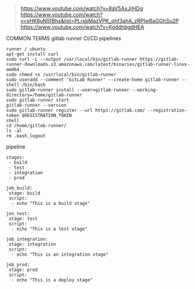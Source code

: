 > https://www.youtube.com/watch?v=8aV5AxJrHDg
> https://www.youtube.com/watch?v=sHK8uN5fBhs&list=PLrsbMazVPK_qhf3ahA_zRPlwBaGGhSu2P
> https://www.youtube.com/watch?v=KgddhbgdHEA

COMMON TERMS
gitlab runner
CI/CD pipelines

```
runner / ubuntu
apt-get install curl
sudo curl -L --output /usr/local/bin/gitlab-runner https://gitlab-runner-downloads.s3.amazonaws.com/latest/binaries/gitlab-runner-linux-amd64
sudo chmod +x /usr/local/bin/gitlab-runner
sudo useradd --comment 'GitLab Runner' --create-home gitlab-runner --shell /bin/bash
sudo gitlab-runner install --user=gitlab-runner --working-directory=/home/gitlab-runner 
sudo gitlab-runner start
gitlab-runner --version
sudo gitlab-runner register --url https://gitlab.com/ --registration-token $REGISTRATION_TOKEN
shell
cd /home/gitlab-runner/
ls -al
rm .bash_logout
```

pipeline
```
stages:
 - build
 - test
 - integration
 - prod

job_build:
 stage: build
 script:
  - echo "This is a build stage"

jon_test:
 stage: test
 script:
  - echo "This is a test stage"

job_integration:
 stage: integration
 script:
  - echo "This is an integration stage"

job_prod:
 stage: prod
 script:
  - echo "This is a deploy stage"
```

